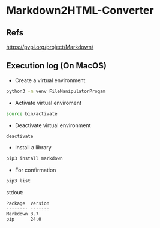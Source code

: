 # Markdown2HTML-Converter

## Refs
https://pypi.org/project/Markdown/


## Execution log (On MacOS)
- Create a virtual environment
```zsh
python3 -m venv FileManipulatorProgam
```

- Activate virtual enviroment
```zsh
source bin/activate
```

- Deactivate virtual environment
```zsh
deactivate
```

- Install a library
```zsh
pip3 install markdown
```

- For confirmation
```zsh
pip3 list
```

stdout:
```
Package  Version
-------- -------
Markdown 3.7
pip      24.0
```

